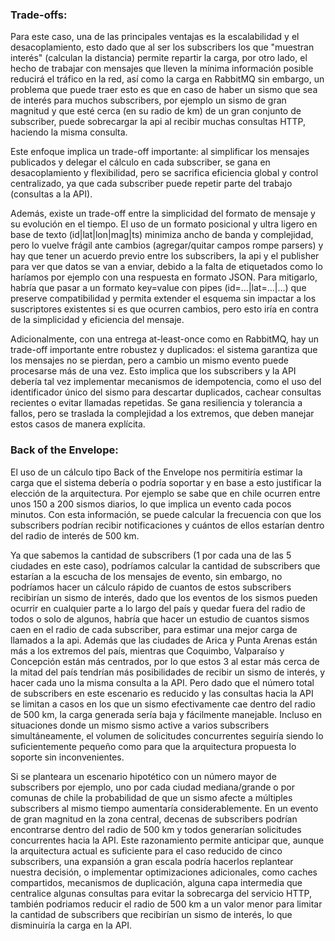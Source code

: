 ### Trade-offs:
Para este caso, una de las principales ventajas es la escalabilidad y el desacoplamiento, esto dado que al ser los subscribers los que "muestran interés" (calculan la distancia) permite repartir la carga, por otro lado, el hecho de trabajar con mensajes que lleven la mínima información posible reducirá el tráfico en la red, así como la carga en RabbitMQ sin embargo, un problema que puede traer esto es que en caso de haber un sismo que sea de interés para muchos subscribers, por ejemplo un sismo de gran magnitud y que esté cerca (en su radio de km) de un gran conjunto de subscriber, puede sobrecargar la api al recibir muchas consultas HTTP, haciendo la misma consulta.

Este enfoque implica un trade-off importante: al simplificar los mensajes publicados y delegar el cálculo en cada subscriber, se gana en desacoplamiento y flexibilidad, pero se sacrifica eficiencia global y control centralizado, ya que cada subscriber puede repetir parte del trabajo (consultas a la API).

Además, existe un trade-off entre la simplicidad del formato de mensaje y su evolución en el tiempo. El uso de un formato posicional y ultra ligero en base de texto (id|lat|lon|mag|ts) minimiza ancho de banda y complejidad, pero lo vuelve frágil ante cambios (agregar/quitar campos rompe parsers) y hay que tener un acuerdo previo entre los subscribers, la api y el publisher para ver que datos se van a enviar, debido a la falta de etiquetados como lo haríamos por ejemplo con una respuesta en formato JSON. Para mitigarlo, habría que pasar a un formato key=value con pipes (id=…|lat=…|…) que preserve compatibilidad y permita extender el esquema sin impactar a los suscriptores existentes si es que ocurren cambios, pero esto iría en contra de la simplicidad y eficiencia del mensaje.

Adicionalmente, con una entrega at-least-once como en RabbitMQ, hay un trade-off importante entre robustez y duplicados: el sistema garantiza que los mensajes no se pierdan, pero a cambio un mismo evento puede procesarse más de una vez. Esto implica que los subscribers y la API debería tal vez implementar mecanismos de idempotencia, como el uso del identificador único del sismo para descartar duplicados, cachear consultas recientes o evitar llamadas repetidas. Se gana resiliencia y tolerancia a fallos, pero se traslada la complejidad a los extremos, que deben manejar estos casos de manera explícita.

### Back of the Envelope:
El uso de un cálculo tipo Back of the Envelope nos permitiría estimar la carga que el sistema debería o podría soportar y en base a esto justificar la elección de la arquitectura. Por ejemplo se sabe que en chile ocurren entre unos 150 a 200 sismos diarios, lo que implica un evento cada pocos minutos. Con esta información, se puede calcular la frecuencia con que los subscribers podrían recibir notificaciones y cuántos de ellos estarían dentro del radio de interés de 500 km.

Ya que sabemos la cantidad de subscribers (1 por cada una de las 5 ciudades en este caso), podríamos calcular la cantidad de subscribers que estarían a la escucha de los mensajes de evento, sin embargo, no podríamos hacer un cálculo rápido de cuantos de estos subscribers recibirían un sismo de interés, dado que los eventos de los sismos pueden ocurrir en cualquier parte a lo largo del país y quedar fuera del radio de todos o solo de algunos, habría que hacer un estudio de cuantos sismos caen en el radio de cada subscriber, para estimar una mejor carga de llamados a la api. Además que las ciudades de Arica y Punta Arenas están más a los extremos del país, mientras que Coquimbo, Valparaíso y Concepción están más centrados, por lo que estos 3 al estar más cerca de la mitad del país tendrían más posibilidades de recibir un sismo de interés, y hacer cada uno la misma consulta a la API.
Pero dado que el número total de subscribers en este escenario es reducido y las consultas hacia la API se limitan a casos en los que un sismo efectivamente cae dentro del radio de 500 km, la carga generada sería baja y fácilmente manejable. Incluso en situaciones donde un mismo sismo active a varios subscribers simultáneamente, el volumen de solicitudes concurrentes seguiría siendo lo suficientemente pequeño como para que la arquitectura propuesta lo soporte sin inconvenientes. 

Si se planteara un escenario hipotético con un número mayor de subscribers por ejemplo, uno por cada ciudad mediana/grande o por comunas de chile la probabilidad de que un sismo afecte a múltiples subscribers al mismo tiempo aumentaría considerablemente. En un evento de gran magnitud en la zona central, decenas de subscribers podrían encontrarse dentro del radio de 500 km y todos generarían solicitudes concurrentes hacia la API. Este razonamiento permite anticipar que, aunque la arquitectura actual es suficiente para el caso reducido de cinco subscribers, una expansión a gran escala podría hacerlos replantear nuestra decisión, o implementar optimizaciones adicionales, como caches compartidos, mecanismos de duplicación, alguna capa intermedia que centralice algunas consultas para evitar la sobrecarga del servicio HTTP, también podriamos reducir el radio de 500 km a un valor menor para limitar la cantidad de subscribers que recibirían un sismo de interés, lo que disminuiría la carga en la API. 
